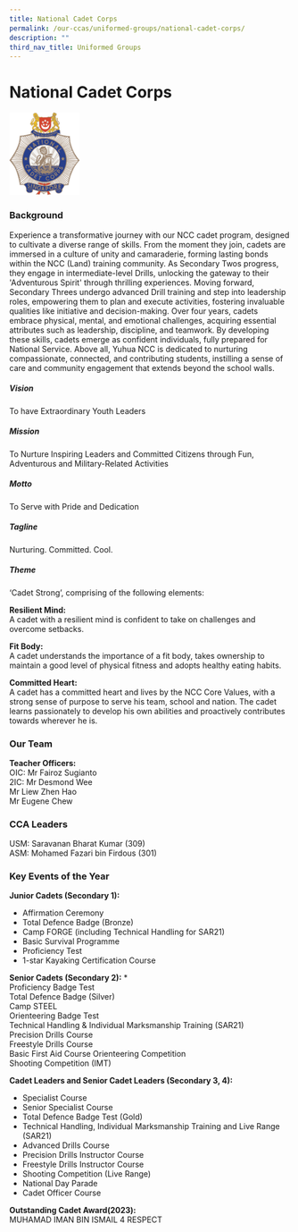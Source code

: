 ```yaml
---
title: National Cadet Corps
permalink: /our-ccas/uniformed-groups/national-cadet-corps/
description: ""
third_nav_title: Uniformed Groups
---
```

# **National Cadet Corps**

<img src="/images/ncc.png" style="width:25%">

### Background
Experience a transformative journey with our NCC cadet program, designed to cultivate a diverse range of skills. From the moment they join, cadets are immersed in a culture of unity and camaraderie, forming lasting bonds within the NCC (Land) training community. As Secondary Twos progress, they engage in intermediate-level Drills, unlocking the gateway to their 'Adventurous Spirit' through thrilling experiences. Moving forward, Secondary Threes undergo advanced Drill training and step into leadership roles, empowering them to plan and execute activities, fostering invaluable qualities like initiative and decision-making. Over four years, cadets embrace physical, mental, and emotional challenges, acquiring essential attributes such as leadership, discipline, and teamwork. By developing these skills, cadets emerge as confident individuals, fully prepared for National Service. Above all, Yuhua NCC is dedicated to nurturing compassionate, connected, and contributing students, instilling a sense of care and community engagement that extends beyond the school walls.

##### Vision
To have Extraordinary Youth Leaders

##### Mission
To Nurture Inspiring Leaders and Committed Citizens through Fun, Adventurous and Military-Related Activities

##### Motto
To Serve with Pride and Dedication

##### Tagline
Nurturing. Committed. Cool.

##### Theme
‘Cadet Strong’, comprising of the following elements:



**Resilient Mind:**   
A cadet with a resilient mind is confident to take on challenges and overcome setbacks.

**Fit Body:**   
A cadet understands the importance of a fit body, takes ownership to maintain a good level of physical fitness and adopts healthy eating habits.

**Committed Heart:**  
A cadet has a committed heart and lives by the NCC Core Values, with a strong sense of purpose to serve his team, school and nation. The cadet learns passionately to develop his own abilities and proactively contributes towards wherever he is.



### Our Team

**Teacher Officers:**   
OIC: Mr Fairoz Sugianto   
2IC: Mr Desmond Wee   
Mr Liew Zhen Hao   
Mr Eugene Chew

### CCA Leaders
USM: Saravanan Bharat Kumar (309)   
ASM: Mohamed Fazari bin Firdous (301)


### Key Events of the Year
**Junior Cadets (Secondary 1):** 
* Affirmation Ceremony 
* Total Defence Badge (Bronze)   
* Camp FORGE (including Technical Handling for SAR21)
* Basic Survival Programme
* Proficiency Test
* 1-star Kayaking Certification Course

**Senior Cadets (Secondary 2):**
*<br>Proficiency Badge Test<br>Total Defence Badge (Silver)<br>Camp STEEL<br>Orienteering Badge Test<br>Technical Handling &amp; Individual Marksmanship Training (SAR21)<br> Precision Drills Course<br>Freestyle Drills Course<br>Basic First Aid Course Orienteering Competition<br>Shooting Competition (IMT)

**Cadet Leaders and Senior Cadet Leaders (Secondary 3, 4):**   

* Specialist Course
* Senior Specialist Course
* Total Defence Badge Test (Gold)
* Technical Handling, Individual Marksmanship Training and Live Range (SAR21)
* Advanced Drills Course
* Precision Drills Instructor Course
* Freestyle Drills Instructor Course
* Shooting Competition (Live Range)
* National Day Parade
* Cadet Officer Course

**Outstanding Cadet Award(2023):**<br>
MUHAMAD IMAN BIN ISMAIL 4 RESPECT